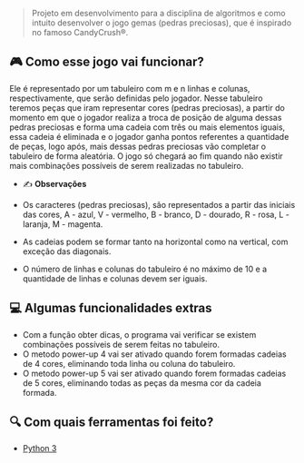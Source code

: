 > Projeto em desenvolvimento para a disciplina de algoritmos e como intuito desenvolver o jogo gemas (pedras preciosas), que é inspirado no famoso CandyCrush®.

## 🎮 Como esse jogo vai funcionar?

Ele é representado por um tabuleiro com m e n linhas e colunas, respectivamente, que serão definidas pelo jogador. Nesse tabuleiro teremos peças que iram representar cores (pedras preciosas), a partir do momento em que o jogador realiza a troca de posição de alguma dessas pedras preciosas e forma uma cadeia com três ou mais elementos iguais, essa cadeia é eliminada e o jogador ganha pontos referentes a quantidade de peças, logo após, mais dessas pedras preciosas vão completar o tabuleiro de forma aleatória. O jogo só chegará ao fim quando não existir mais combinações possíveis de serem realizadas no tabuleiro.

- ✍ **Observações**

- Os caracteres (pedras preciosas), são representados a partir das iniciais das cores, A - azul,  V - vermelho,  B - branco, D - dourado, R - rosa, L - laranja, M - magenta.
- As cadeias podem se formar tanto na horizontal como na vertical, com exceção das diagonais.
- O número de linhas e colunas do tabuleiro é no máximo de 10 e a quantidade de linhas e colunas devem ser iguais.

## 💻 Algumas funcionalidades extras

- Com a função obter dicas, o programa vai verificar se existem combinações possíveis de serem feitas no tabuleiro.
- O metodo power-up 4 vai ser ativado quando forem formadas cadeias de 4 cores, eliminando toda linha ou coluna do tabuleiro.
- O metodo power-up 5 vai ser ativado quando forem formadas cadeias de 5 cores, eliminando todas as peças da mesma cor da cadeia formada.

## 🔍 Com quais ferramentas foi feito?

- [Python 3](https://www.python.org/downloads/)
